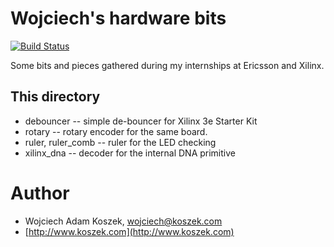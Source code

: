 # Wojciech's hardware bits

[![Build Status](https://travis-ci.org/wkoszek/hardware.svg?branch=master)](https://travis-ci.org/wkoszek/hardware)

Some bits and pieces gathered during my internships at Ericsson and Xilinx.

## This directory

* debouncer -- simple de-bouncer for Xilinx 3e Starter Kit
* rotary -- rotary encoder for the same board.
* ruler, ruler_comb -- ruler for the LED checking
* xilinx_dna -- decoder for the internal DNA primitive


# Author

- Wojciech Adam Koszek, [wojciech@koszek.com](mailto:wojciech@koszek.com)
- [http://www.koszek.com](http://www.koszek.com)
